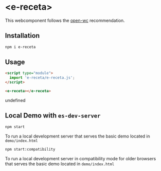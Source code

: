 # \<e-receta>

This webcomponent follows the [open-wc](https://github.com/open-wc/open-wc) recommendation.

## Installation
```bash
npm i e-receta
```

## Usage
```html
<script type="module">
  import 'e-receta/e-receta.js';
</script>

<e-receta></e-receta>
```

undefined

## Local Demo with `es-dev-server`
```bash
npm start
```
To run a local development server that serves the basic demo located in `demo/index.html`

```bash
npm start:compatibility
```
To run a local development server in compatibility mode for older browsers that serves the basic demo located in `demo/index.html`
